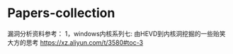 # Papers-collection
漏洞分析资料参考：
1，windows内核系列七: 由HEVD到内核洞挖掘的一些贻笑大方的思考
https://xz.aliyun.com/t/3580#toc-3
